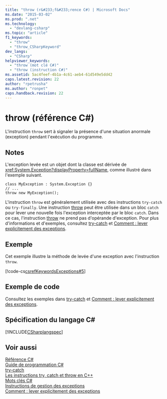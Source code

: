 ```yaml
---
title: "throw (r&#233;f&#233;rence C#) | Microsoft Docs"
ms.date: "2015-03-02"
ms.prod: ".net"
ms.technology: 
  - "devlang-csharp"
ms.topic: "article"
f1_keywords: 
  - "throw"
  - "throw_CSharpKeyword"
dev_langs: 
  - "CSharp"
helpviewer_keywords: 
  - "throw (mot clé C#)"
  - "throw (instruction C#)"
ms.assetid: 5ac4feef-4b1a-4c61-aeb4-61d549e5dd42
caps.latest.revision: 22
author: "rpetrusha"
ms.author: "ronpet"
caps.handback.revision: 22
---
```

# throw (r&#233;f&#233;rence C#)
L'instruction `throw` sert à signaler la présence d'une situation anormale \(exception\) pendant l'exécution du programme.  
  
## Notes  
 L'exception levée est un objet dont la classe est dérivée de <xref:System.Exception?displayProperty=fullName>, comme illustré dans l'exemple suivant.  
  
```  
class MyException : System.Exception {}  
// ...  
throw new MyException();  
```  
  
 L'instruction `throw` est généralement utilisée avec des instructions `try-catch` ou `try-finally`.  Une instruction [throw](../../../csharp/language-reference/keywords/throw.md) peut être utilisée dans un bloc `catch` pour lever une nouvelle fois l'exception interceptée par le bloc `catch`.  Dans ce cas, l'instruction [throw](../../../csharp/language-reference/keywords/throw.md) ne prend pas d'opérande d'exception.  Pour plus d'informations et d'exemples, consultez [try\-catch](../../../csharp/language-reference/keywords/try-catch.md) et [Comment : lever explicitement des exceptions](../Topic/How%20to:%20Explicitly%20Throw%20Exceptions.md).  
  
## Exemple  
 Cet exemple illustre la méthode de levée d'une exception avec l'instruction `throw`.  
  
 [!code-cs[csrefKeywordsExceptions#5](../../../csharp/language-reference/keywords/codesnippet/CSharp/throw_1.cs)]  
  
## Exemple de code  
 Consultez les exemples dans [try\-catch](../../../csharp/language-reference/keywords/try-catch.md) et [Comment : lever explicitement des exceptions](../Topic/How%20to:%20Explicitly%20Throw%20Exceptions.md).  
  
## Spécification du langage C\#  
 [!INCLUDE[CSharplangspec](../../../csharp/language-reference/keywords/includes/csharplangspec-md.md)]  
  
## Voir aussi  
 [Référence C\#](../../../csharp/language-reference/index.md)   
 [Guide de programmation C\#](../../../csharp/programming-guide/index.md)   
 [try\-catch](../../../csharp/language-reference/keywords/try-catch.md)   
 [Les instructions try, catch et throw en C\+\+](../../../csharp/language-reference/keywords/try-catch.md)   
 [Mots clés C\#](../../../csharp/language-reference/keywords/index.md)   
 [Instructions de gestion des exceptions](../../../csharp/language-reference/keywords/exception-handling-statements.md)   
 [Comment : lever explicitement des exceptions](../Topic/How%20to:%20Explicitly%20Throw%20Exceptions.md)